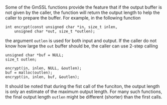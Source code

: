 
Some of the GmSSL functions provide the feature that if the output buffer is
not given by the caller, the function will return the output length to help the
caller to prepare the buffer. For example, in the following function

	int encrypt(const unsigned char *in, size_t inlen,
		unsigned char *out, size_t *outlen);

the argument `outlen` is used for both input and output. If the caller do not
know how large the `out` buffer should be, the caller can use 2-step calling

	unsigned char *buf = NULL;
	size_t outlen;

	encrypt(in, inlen, NULL, &outlen);
	buf = malloc(outlen);
	encrypt(in, inlen, buf, &outlen);

It should be noted that during the fist call of the funciton, the output length
is only an estimate of the maximum output length. For many such functions, the
final output length `outlen` might be different (shorter) than the first calls.

